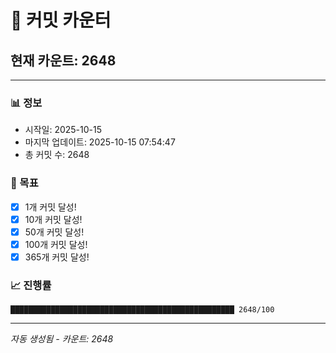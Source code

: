 # 🔢 커밋 카운터

## 현재 카운트: 2648

---

### 📊 정보
- 시작일: 2025-10-15
- 마지막 업데이트: 2025-10-15 07:54:47
- 총 커밋 수: 2648

### 🎯 목표
- [x] 1개 커밋 달성!
- [x] 10개 커밋 달성!
- [x] 50개 커밋 달성!
- [x] 100개 커밋 달성!
- [x] 365개 커밋 달성!

### 📈 진행률
```
██████████████████████████████████████████████████ 2648/100
```

---
*자동 생성됨 - 카운트: 2648*
